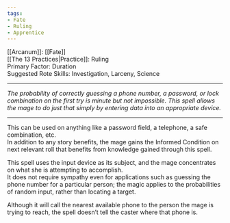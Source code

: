 ```yaml
---
tags:
- Fate
- Ruling
- Apprentice
---
```


[[Arcanum]]: [[Fate]]\
[[The 13 Practices|Practice]]: Ruling\
Primary Factor: Duration\
Suggested Rote Skills: Investigation, Larceny, Science

---

_The probability of correctly guessing a phone number, a password, or lock combination on the first try is minute but not impossible. This spell allows the mage to do just that simply by entering data into an appropriate device._

---

This can be used on anything like a password field, a telephone, a safe combination, etc.\
In addition to any story benefits, the mage gains the Informed Condition on next relevant roll that benefits from knowledge gained through this spell.

This spell uses the input device as its subject, and the mage concentrates on what she is attempting to accomplish.\
It does not require sympathy even for applications such as guessing the phone number for a particular person; the magic applies to the probabilities of random input, rather than locating a target.

Although it will call the nearest available phone to the person the mage is trying to reach, the spell doesn’t tell the caster where that phone is.